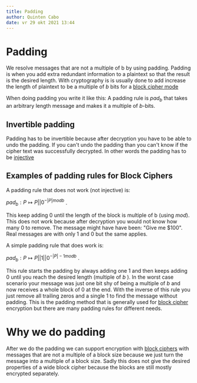 ```yaml
---
title: Padding
author: Quinten Cabo
date: vr 29 okt 2021 13:44
---
```


# Padding
We resolve messages that are not a multiple of b by using padding. Padding is when you add extra redundant information to a plaintext so that the result is the desired length. With cryptography is is usually done to add increase the length of plaintext to be a multiple of *b* bits for a [block cipher mode](blockmodes.md)

When doing padding you write it like this: A padding rule is  $pad_b$ that takes an arbitrary length message and makes it a multiple of *b*-bits. 

## Invertible padding 

Padding has to be invertible because after decryption you have to be able to undo the padding. If you can't undo the padding than you can't know if the cipher text was successfully decrypted. In other words the padding has to be [injective](https://simple.wikipedia.org/wiki/Injective_function)	

## Examples of padding rules for Block Ciphers 

A padding rule that does not work (not injective) is:

$pad_b : P \mapsto P ||0^{-|P| mod b}$ .

This keep adding 0 until the length of the block is multiple of b (using $mod$). This does not  work because after decryption you would not know how many 0 to remove. The message might have have been: "Give me $100". Real messages are with only 1 and 0 but the same applies. 

A simple padding rule that does work is:

$pad_b : P \mapsto P ||1||0^{-|P|-1 mod b}$ .

This rule starts the padding by always adding one 1 and then keeps adding 0 until you reach the desired length (multiple of $b$ ). In the worst case scenario your message was just one bit shy of being a multiple of $b$ and now receives a whole block of 0 at the end. 
With the inverse of this rule you just remove all trailing zeros and a single 1 to find the message without padding. This is the padding method that is generally used for [block cipher](block.md) encryption but there are many padding rules for different needs. 

# Why we do padding
After we do the padding we can support encryption with [block ciphers](block.md) with messages that are not a multiple of a block size because we just turn the message into a multiple of a block size. Sadly this does not give the desired properties of a wide block cipher because the blocks are still mostly encrypted separately. 
